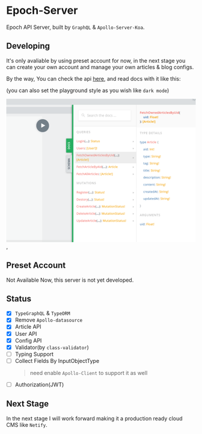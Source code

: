 # Epoch-Server

Epoch API Server, built by `GraphQL` & `Apollo-Server-Koa`.

## Developing

It's only avaliable by using preset account for now, in the next stage you can create your own account and manage your own articles & blog configs.

By the way, You can check the api [here](http://47.97.183.158:4000/graphql), and read docs with it like this:

(you can also set the playground style as you wish like `dark mode`)

![img](preview/playground.png),

## Preset Account

Not Available Now, this server is not yet developed.

## Status

- [x] `TypeGraphQL` & `TypeORM`
- [x] Remove `Apollo-datasource`
- [x] Article API
- [x] User API
- [x] Config API
- [x] Validator(by `class-validator`)
- [ ] Typing Support
- [ ] Collect Fields By InputObjectType
  > need enable `Apollo-Client` to support it as well
- [ ] Authorization(JWT)

## Next Stage

In the next stage I will work forward making it a production ready cloud CMS like `Netify`.
